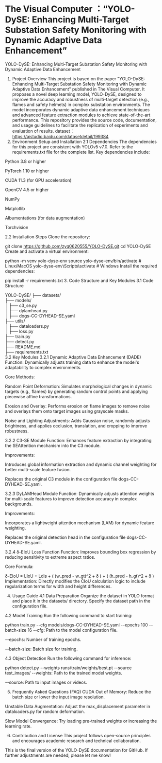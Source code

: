 # The Visual Computer ：“YOLO-DySE: Enhancing Multi-Target Substation Safety Monitoring with Dynamic Adaptive Data Enhancement”
YOLO-DySE: Enhancing Multi-Target Substation Safety Monitoring with Dynamic Adaptive Data Enhancement
1. Project Overview
This project is based on the paper "YOLO-DySE: Enhancing Multi-Target Substation Safety Monitoring with Dynamic Adaptive Data Enhancement" published in The Visual Computer. It proposes a novel deep learning model, YOLO-DySE, designed to improve the accuracy and robustness of multi-target detection (e.g., flames and safety helmets) in complex substation environments. The model incorporates dynamic adaptive data enhancement techniques and advanced feature extraction modules to achieve state-of-the-art performance. This repository provides the source code, documentation, and usage guidelines to facilitate the replication of experiments and evaluation of results.
dataset：https://aistudio.baidu.com/datasetdetail/199384
2. Environment Setup and Installation
2.1 Dependencies
The dependencies for this project are consistent with YOLOv5 v7.0. Refer to the requirements.txt file for the complete list. Key dependencies include:

Python 3.8 or higher

PyTorch 1.10 or higher

CUDA 11.3 (for GPU acceleration)

OpenCV 4.5 or higher

NumPy

Matplotlib

Albumentations (for data augmentation)

Torchvision

2.2 Installation Steps
Clone the repository:

git clone https://github.com/zyq0620555/YOLO-DySE.git
cd YOLO-DySE
Create and activate a virtual environment:

python -m venv yolo-dyse-env
source yolo-dyse-env/bin/activate  # Linux/MacOS
yolo-dyse-env\Scripts\activate     # Windows
Install the required dependencies:

pip install -r requirements.txt
3. Code Structure and Key Modules
3.1 Code Structure

YOLO-DySE/
├── datasets/             
├── models/               
│   ├── c3_se.py         
│   ├── dylamhead.py       
│   ├── dogs-CC-DYHEAD-SE.yaml  
├── utils/                 
│   ├── dataloaders.py    
│   ├── loss.py           
├── train.py              
├── detect.py              
├── README.md             
├── requirements.txt       
3.2 Key Modules
3.2.1 Dynamic Adaptive Data Enhancement (DADE)
Function: Dynamically adjusts training data to enhance the model's adaptability to complex environments.

Core Methods:

Random Point Deformation: Simulates morphological changes in dynamic targets (e.g., flames) by generating random control points and applying piecewise affine transformations.

Erosion and Overlay: Performs erosion on flame images to remove noise and overlays them onto target images using grayscale masks.

Noise and Lighting Adjustments: Adds Gaussian noise, randomly adjusts brightness, and applies occlusion, translation, and cropping to improve robustness.

3.2.2 C3-SE Module
Function: Enhances feature extraction by integrating the SEAttention mechanism into the C3 module.

Improvements:

Introduces global information extraction and dynamic channel weighting for better multi-scale feature fusion.

Replaces the original C3 module in the configuration file dogs-CC-DYHEAD-SE.yaml.

3.2.3 DyLAMHead Module
Function: Dynamically adjusts attention weights for multi-scale features to improve detection accuracy in complex backgrounds.

Improvements:

Incorporates a lightweight attention mechanism (LAM) for dynamic feature weighting.

Replaces the original detection head in the configuration file dogs-CC-DYHEAD-SE.yaml.

3.2.4 δ-EIoU Loss Function
Function: Improves bounding box regression by reducing sensitivity to extreme aspect ratios.

Core Formula:

δ-EIoU = LIoU + Ldis + ( (w_pred - w_gt)^2 + δ ) + ( (h_pred - h_gt)^2 + δ )
Implementation: Directly modifies the CIoU calculation logic to include regularization terms for width and height differences.

4. Usage Guide
4.1 Data Preparation
Organize the dataset in YOLO format and place it in the datasets/ directory. Specify the dataset path in the configuration file.

4.2 Model Training
Run the following command to start training:

python train.py --cfg models/dogs-CC-DYHEAD-SE.yaml --epochs 100 --batch-size 16
--cfg: Path to the model configuration file.

--epochs: Number of training epochs.

--batch-size: Batch size for training.

4.3 Object Detection
Run the following command for inference:


python detect.py --weights runs/train/weights/best.pt --source test_images/
--weights: Path to the trained model weights.

--source: Path to input images or videos.

5. Frequently Asked Questions (FAQ)
CUDA Out of Memory: Reduce the batch size or lower the input image resolution.

Unstable Data Augmentation: Adjust the max_displacement parameter in dataloaders.py for random deformation.

Slow Model Convergence: Try loading pre-trained weights or increasing the learning rate.

6. Contribution and License
This project follows open-source principles and encourages academic research and technical collaboration.

This is the final version of the YOLO-DySE documentation for GitHub. If further adjustments are needed, please let me know!
